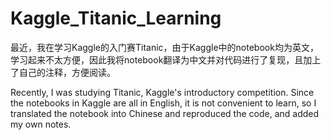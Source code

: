 # Kaggle_Titanic_Learning
最近，我在学习Kaggle的入门赛Titanic，由于Kaggle中的notebook均为英文，学习起来不太方便，因此我将notebook翻译为中文并对代码进行了复现，且加上了自己的注释，方便阅读。

Recently, I was studying Titanic, Kaggle's introductory competition. Since the notebooks in Kaggle are all in English, it is not convenient to learn, so I translated the notebook into Chinese and reproduced the code, and added my own notes.
